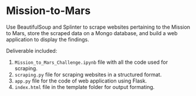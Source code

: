 # Mission-to-Mars
Use BeautifulSoup and Splinter to scrape websites pertaining to the Mission to Mars, store the scraped data on a Mongo database, and build a web application to display the findings.

Deliverable included:
1. `Mission_to_Mars_Challenge.ipynb` file with all the code used for scraping.
2. `scraping.py` file for scraping websites in a structured format.
3. `app.py` file for the code of web application using Flask.
4. `index.html` file in the template folder for output formating.

